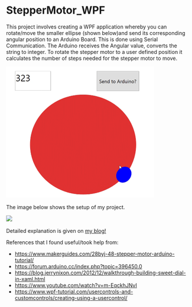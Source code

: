 # StepperMotor_WPF
This project involves creating a WPF application whereby you can rotate/move the smaller ellipse (shown below)and send its corresponding angular position to an Arduino Board.
This is done using Serial Communication. The Arduino receives the Angular value, converts the string to integer. To rotate the stepper motor to a user defined position it calculates the number of steps needed for the stepper motor to move. 


<img src="/Images/dialmovement.gif" class="center" width="400"/>


The image below shows the setup of my project.


<img src="/Images/setupimage.JPG" class="center" width="400"/>



 Detailed explanation is given on [my blog!](http://roboticsbytk.blogspot.com)



References that I found useful/took help from:

-  https://www.makerguides.com/28byj-48-stepper-motor-arduino-tutorial/ 
-  https://forum.arduino.cc/index.php?topic=396450.0 
-  https://blog.jerrynixon.com/2012/12/walkthrough-building-sweet-dial-in-xaml.html 
-  https://www.youtube.com/watch?v=m-EqckhJNvI 
-  https://www.wpf-tutorial.com/usercontrols-and-customcontrols/creating-using-a-usercontrol/ 
